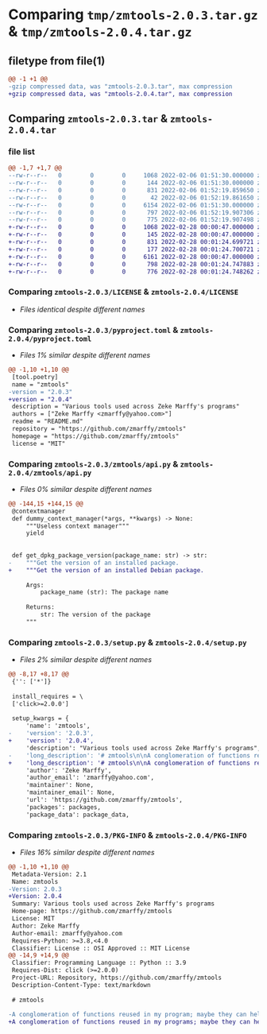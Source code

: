 # Comparing `tmp/zmtools-2.0.3.tar.gz` & `tmp/zmtools-2.0.4.tar.gz`

## filetype from file(1)

```diff
@@ -1 +1 @@
-gzip compressed data, was "zmtools-2.0.3.tar", max compression
+gzip compressed data, was "zmtools-2.0.4.tar", max compression
```

## Comparing `zmtools-2.0.3.tar` & `zmtools-2.0.4.tar`

### file list

```diff
@@ -1,7 +1,7 @@
--rw-r--r--   0        0        0     1068 2022-02-06 01:51:30.000000 zmtools-2.0.3/LICENSE
--rw-r--r--   0        0        0      144 2022-02-06 01:51:30.000000 zmtools-2.0.3/README.md
--rw-r--r--   0        0        0      831 2022-02-06 01:52:19.859650 zmtools-2.0.3/pyproject.toml
--rw-r--r--   0        0        0       42 2022-02-06 01:52:19.861650 zmtools-2.0.3/zmtools/__init__.py
--rw-r--r--   0        0        0     6154 2022-02-06 01:51:30.000000 zmtools-2.0.3/zmtools/api.py
--rw-r--r--   0        0        0      797 2022-02-06 01:52:19.907306 zmtools-2.0.3/setup.py
--rw-r--r--   0        0        0      775 2022-02-06 01:52:19.907498 zmtools-2.0.3/PKG-INFO
+-rw-r--r--   0        0        0     1068 2022-02-28 00:00:47.000000 zmtools-2.0.4/LICENSE
+-rw-r--r--   0        0        0      145 2022-02-28 00:00:47.000000 zmtools-2.0.4/README.md
+-rw-r--r--   0        0        0      831 2022-02-28 00:01:24.699721 zmtools-2.0.4/pyproject.toml
+-rw-r--r--   0        0        0      177 2022-02-28 00:01:24.700721 zmtools-2.0.4/zmtools/__init__.py
+-rw-r--r--   0        0        0     6161 2022-02-28 00:00:47.000000 zmtools-2.0.4/zmtools/api.py
+-rw-r--r--   0        0        0      798 2022-02-28 00:01:24.747883 zmtools-2.0.4/setup.py
+-rw-r--r--   0        0        0      776 2022-02-28 00:01:24.748262 zmtools-2.0.4/PKG-INFO
```

### Comparing `zmtools-2.0.3/LICENSE` & `zmtools-2.0.4/LICENSE`

 * *Files identical despite different names*

### Comparing `zmtools-2.0.3/pyproject.toml` & `zmtools-2.0.4/pyproject.toml`

 * *Files 1% similar despite different names*

```diff
@@ -1,10 +1,10 @@
 [tool.poetry]
 name = "zmtools"
-version = "2.0.3"
+version = "2.0.4"
 description = "Various tools used across Zeke Marffy's programs"
 authors = ["Zeke Marffy <zmarffy@yahoo.com>"]
 readme = "README.md"
 repository = "https://github.com/zmarffy/zmtools"
 homepage = "https://github.com/zmarffy/zmtools"
 license = "MIT"
```

### Comparing `zmtools-2.0.3/zmtools/api.py` & `zmtools-2.0.4/zmtools/api.py`

 * *Files 0% similar despite different names*

```diff
@@ -144,15 +144,15 @@
 @contextmanager
 def dummy_context_manager(*args, **kwargs) -> None:
     """Useless context manager"""
     yield
 
 
 def get_dpkg_package_version(package_name: str) -> str:
-    """Get the version of an installed package.
+    """Get the version of an installed Debian package.
 
     Args:
         package_name (str): The package name
 
     Returns:
         str: The version of the package
     """
```

### Comparing `zmtools-2.0.3/setup.py` & `zmtools-2.0.4/setup.py`

 * *Files 2% similar despite different names*

```diff
@@ -8,17 +8,17 @@
 {'': ['*']}
 
 install_requires = \
 ['click>=2.0.0']
 
 setup_kwargs = {
     'name': 'zmtools',
-    'version': '2.0.3',
+    'version': '2.0.4',
     'description': "Various tools used across Zeke Marffy's programs",
-    'long_description': '# zmtools\n\nA conglomeration of functions reused in my program; maybe they can help you too. The docstrings should explain all you need to know.\n',
+    'long_description': '# zmtools\n\nA conglomeration of functions reused in my programs; maybe they can help you too. The docstrings should explain all you need to know.\n',
     'author': 'Zeke Marffy',
     'author_email': 'zmarffy@yahoo.com',
     'maintainer': None,
     'maintainer_email': None,
     'url': 'https://github.com/zmarffy/zmtools',
     'packages': packages,
     'package_data': package_data,
```

### Comparing `zmtools-2.0.3/PKG-INFO` & `zmtools-2.0.4/PKG-INFO`

 * *Files 16% similar despite different names*

```diff
@@ -1,10 +1,10 @@
 Metadata-Version: 2.1
 Name: zmtools
-Version: 2.0.3
+Version: 2.0.4
 Summary: Various tools used across Zeke Marffy's programs
 Home-page: https://github.com/zmarffy/zmtools
 License: MIT
 Author: Zeke Marffy
 Author-email: zmarffy@yahoo.com
 Requires-Python: >=3.8,<4.0
 Classifier: License :: OSI Approved :: MIT License
@@ -14,9 +14,9 @@
 Classifier: Programming Language :: Python :: 3.9
 Requires-Dist: click (>=2.0.0)
 Project-URL: Repository, https://github.com/zmarffy/zmtools
 Description-Content-Type: text/markdown
 
 # zmtools
 
-A conglomeration of functions reused in my program; maybe they can help you too. The docstrings should explain all you need to know.
+A conglomeration of functions reused in my programs; maybe they can help you too. The docstrings should explain all you need to know.
```

